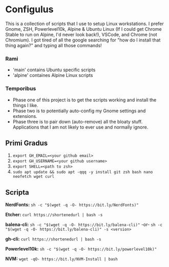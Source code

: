 # Configulus

This is a collection of scripts that I use to setup Linux workstations. I prefer Gnome, ZSH, Powerlevel10k, Alpine & Ubuntu Linux (If I could get Chrome Stable to run on Alpine, I'd never look back!), VSCode, and Chrome (not Chromium). I got tired of all the google searching for "how do I install that thing again?" and typing all those commands! 

### Rami
* 'main' contains Ubuntu specific scripts
* 'alpine' containes Alpine Linux scripts

### Temporibus
* Phase one of this project is to get the scripts working and install the things I like. 
* Phase two is to potentially auto-config my Gnome settings and extensions. 
* Phase three is to pair down (auto-remove) all the bloaty stuff. Applications that I am not likely to ever use and normally ignore.    

## Primi Gradus

  1. `export GH_EMAIL=<your github email>`
  2. `export GH_USERNAME=<your github username>`
  3. `export SHELL=<path to zsh>`
  4. `sudo apt update && sudo apt -qqq -y install git zsh bash nano neofetch wget curl`

## Scripta

**NerdFonts:** `sh -c "$(wget -q -O- https://bit.ly/NerdFonts)"` 

**Etcher:** `curl https://shortenedurl | bash -s`

**balena-cli:** `sh -c "$(wget -q -O- https://bit.ly/balena-cli)"` -or- `sh -c "$(wget -q -O- https://bit.ly/balena-cli)" -s <version>`

**gh-cli:** `curl https://shortenedurl | bash -s`

**Powerlevel10k:** `sh -c "$(wget -q -O- https://bit.ly/powerlevel10k)"`

**NVM:** `wget -qO- https://bit.ly/NVM-Install | bash`

